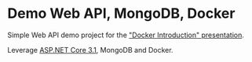 # Demo Web API, MongoDB, Docker

Simple Web API demo project for the ["Docker Introduction" presentation](https://laurentkempe.com/presentations/Docker%20introduction/index.html).

Leverage [ASP.NET Core 3.1](https://docs.microsoft.com/en-us/aspnet/core/?view=aspnetcore-3.1), MongoDB and Docker.
